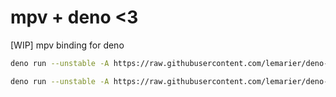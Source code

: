 # mpv + deno <3

[WIP] mpv binding for deno

```sh
deno run --unstable -A https://raw.githubusercontent.com/lemarier/deno-mpv/master/examples/play.ts <video file>

deno run --unstable -A https://raw.githubusercontent.com/lemarier/deno-mpv/master/examples/play.ts https://www.libde265.org/hevc-bitstreams/tos-1720x720-cfg01.mkv
```